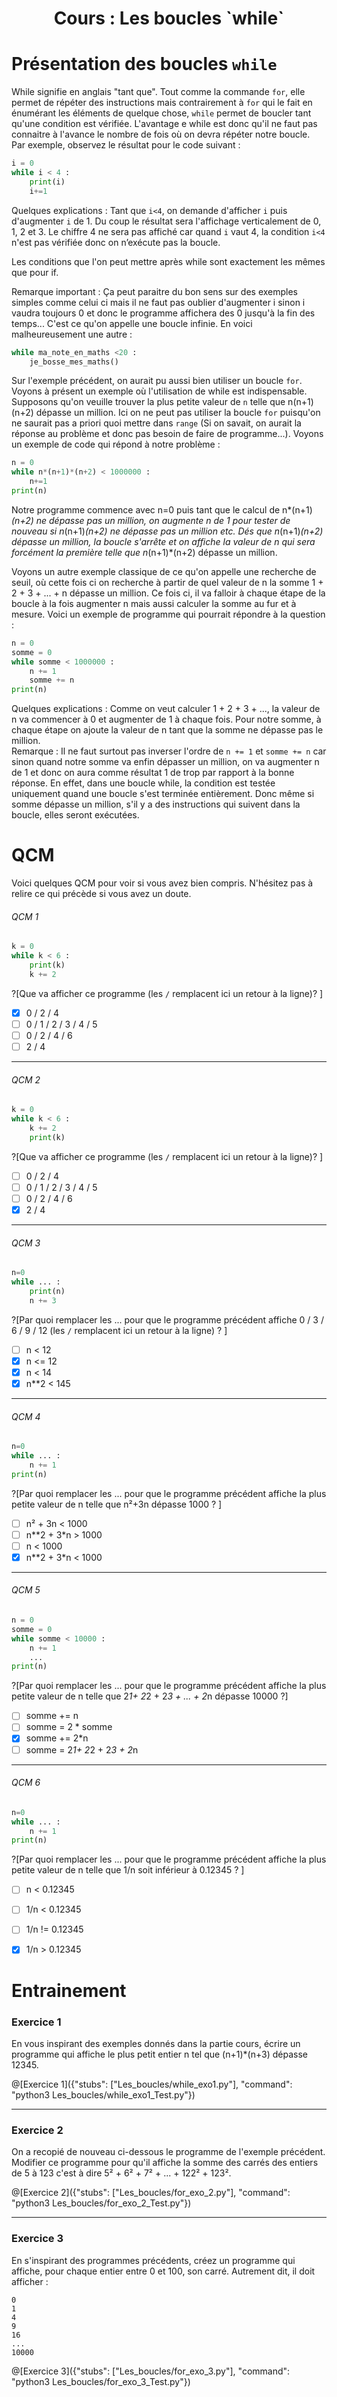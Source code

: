<h1> <center>Cours : Les boucles `while`</center></h1>

# Présentation des boucles `while`

While signifie en anglais "tant que". Tout comme la commande `for`, elle permet de répéter des instructions mais contrairement à `for` qui le fait en énumérant les éléments de quelque chose, `while` permet de boucler tant qu'une condition est vérifiée. L'avantage e while est donc qu'il ne faut pas connaitre à l'avance le nombre de fois où on devra répéter notre boucle.  
Par exemple, observez le résultat pour le code suivant :
```python runnable
i = 0
while i < 4 :
    print(i)
    i+=1
```
Quelques explications : 
Tant que `i<4`, on demande d'afficher `i` puis d'augmenter `i` de 1. Du coup le résultat sera l'affichage verticalement de 0, 1, 2 et 3. Le chiffre 4 ne sera pas affiché car quand `i` vaut 4, la condition `i<4` n'est pas vérifiée donc on n’exécute pas la boucle. 

Les conditions que l'on peut mettre après while sont exactement les mêmes que pour if. 

Remarque important : Ça peut paraitre du bon sens sur des exemples simples comme celui ci mais il ne faut pas oublier d'augmenter i sinon i vaudra toujours 0 et donc le programme affichera des 0 jusqu'à la fin des temps... C'est ce qu'on appelle une boucle infinie. En voici malheureusement une autre :
```python
while ma_note_en_maths <20 :
    je_bosse_mes_maths()
```

Sur l'exemple précédent, on aurait pu aussi bien utiliser un boucle `for`. Voyons à présent un exemple où l'utilisation de while est indispensable.   
Supposons qu'on veuille trouver la plus petite valeur de `n` telle que n(n+1)(n+2)  dépasse un million. Ici on ne peut pas utiliser la boucle `for` puisqu'on ne saurait pas a priori quoi mettre dans `range` (Si on savait, on aurait la réponse au problème et donc pas besoin de faire de programme...). 
Voyons un exemple de code qui répond à notre problème :
```python runnable
n = 0
while n*(n+1)*(n+2) < 1000000 :
    n+=1
print(n)
```
Notre programme commence avec n=0 puis tant que le calcul de n*(n+1)*(n+2) ne dépasse pas un million, on augmente n de 1 pour tester de nouveau si n*(n+1)*(n+2) ne dépasse pas un million etc. Dés que n*(n+1)*(n+2) dépasse un million, la boucle s'arrête et on affiche la valeur de n qui sera forcément la première telle que n*(n+1)*(n+2) dépasse un million.

Voyons un autre exemple classique de ce qu'on appelle une recherche de seuil, où cette fois ci on recherche à partir de quel valeur de n la somme 1 + 2 + 3 + ... + n dépasse un million. Ce fois ci, il va falloir à chaque étape de la boucle à la fois augmenter n mais aussi calculer la somme au fur et à mesure. Voici un exemple de programme qui pourrait répondre à la question :
```python runnable
n = 0
somme = 0
while somme < 1000000 :
    n += 1
    somme += n 
print(n)
```
Quelques explications : Comme on veut calculer 1 + 2 + 3 + ..., la valeur de n va commencer à 0 et augmenter de 1 à chaque fois. Pour notre somme, à chaque étape on ajoute la valeur de n tant que la somme ne dépasse pas le million.  
Remarque : Il ne faut surtout pas inverser l'ordre de `n += 1` et `somme += n` car sinon quand notre somme va enfin dépasser un million, on va augmenter n de 1 et donc on aura comme résultat 1 de trop par rapport à la bonne réponse. En effet, dans une boucle while, la condition est testée uniquement quand une boucle s'est terminée entièrement. Donc même si somme dépasse un million, s'il y a des instructions qui suivent dans la boucle, elles seront exécutées. 

# QCM

Voici quelques QCM pour voir si vous avez bien compris. N'hésitez pas à relire ce qui précède si vous avez un doute.

###### QCM 1
```python
k = 0
while k < 6 :
    print(k)
    k += 2
```  
?[Que va afficher ce programme (les `/` remplacent ici un retour à la ligne)? ]
-[x] 0 / 2 / 4 
-[ ] 0 / 1 / 2 / 3 / 4 / 5 
-[ ] 0 / 2 / 4 / 6
-[ ] 2 / 4 

---

###### QCM 2
```python
k = 0
while k < 6 :
    k += 2
    print(k)
```  
?[Que va afficher ce programme (les `/` remplacent ici un retour à la ligne)? ]
-[ ] 0 / 2 / 4 
-[ ] 0 / 1 / 2 / 3 / 4 / 5 
-[ ] 0 / 2 / 4 / 6
-[x] 2 / 4  

---

###### QCM 3
```python
n=0
while ... :
    print(n)
    n += 3
```  
?[Par quoi remplacer les ... pour que le programme précédent affiche 0 / 3 / 6 / 9 / 12 (les `/` remplacent ici un retour à la ligne) ? ]
-[ ] n < 12
-[x] n <= 12
-[x] n < 14
-[x] n**2 < 145

---

###### QCM 4
```python
n=0
while ... :
    n += 1
print(n)
```  
?[Par quoi remplacer les ... pour que le programme précédent affiche la plus petite valeur de n telle que n²+3n dépasse 1000 ? ]
-[ ] n² + 3n < 1000
-[ ] n**2 + 3*n > 1000
-[ ] n < 1000
-[x] n**2 + 3*n < 1000

---

###### QCM 5
```python 
n = 0
somme = 0
while somme < 10000 :
    n += 1
    ... 
print(n)
``` 
?[Par quoi remplacer les ... pour que le programme précédent affiche la plus petite valeur de n telle que 2*1+ 2*2 + 2*3 + ... + 2*n dépasse 10000 ?]
-[ ] somme += n
-[ ] somme = 2 * somme 
-[x] somme += 2*n
-[ ] somme = 2*1+ 2*2 + 2*3 + 2*n

---

###### QCM 6
```python
n=0
while ... :
    n += 1
print(n)
```  
?[Par quoi remplacer les ... pour que le programme précédent affiche la plus petite valeur de n telle que 1/n soit inférieur à 0.12345 ? ]
-[ ] n < 0.12345
-[ ] 1/n < 0.12345
-[ ] 1/n != 0.12345
-[x] 1/n > 0.12345


# Entrainement 

### Exercice 1

En vous inspirant des exemples donnés dans la partie cours, écrire un programme qui affiche le plus petit entier n tel que (n+1)*(n+3) dépasse 12345.

@[Exercice 1]({"stubs": ["Les_boucles/while_exo1.py"], "command": "python3 Les_boucles/while_exo1_Test.py"})

---

### Exercice 2

On a recopié de nouveau ci-dessous le programme de l'exemple précédent.
Modifier ce programme pour qu'il affiche la somme des carrés des entiers de 5 à 123 c'est à dire 5² + 6² + 7² + ... + 122² + 123².

@[Exercice 2]({"stubs": ["Les_boucles/for_exo_2.py"], "command": "python3 Les_boucles/for_exo_2_Test.py"})

---

### Exercice 3

En s'inspirant des programmes précédents, créez un programme qui affiche, pour chaque entier entre 0 et 100, son carré. Autrement dit, il doit afficher :

    0  
    1  
    4  
    9  
    16 
    ...
    10000

@[Exercice 3]({"stubs": ["Les_boucles/for_exo_3.py"], "command": "python3 Les_boucles/for_exo_3_Test.py"})
